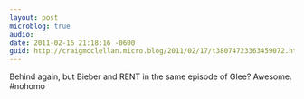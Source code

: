 ```yaml
---
layout: post
microblog: true
audio: 
date: 2011-02-16 21:18:16 -0600
guid: http://craigmcclellan.micro.blog/2011/02/17/t38074723363459072.html
---
```

Behind again, but Bieber and RENT in the same episode of Glee? Awesome. #nohomo
